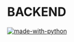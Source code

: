 # BACKEND

[![made-with-python](https://img.shields.io/badge/Made%20with-Python-1f425f.svg)](https://www.python.org/)

